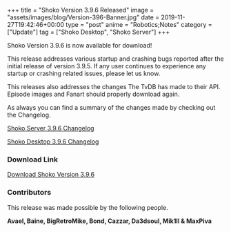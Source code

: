 +++
title = "Shoko Version 3.9.6 Released"
image = "assets/images/blog/Version-396-Banner.jpg"
date = 2019-11-27T19:42:46+00:00
type = "post"
anime = "Robotics;Notes"
category = ["Update"]
tag = ["Shoko Desktop", "Shoko Server"]
+++

Shoko Version 3.9.6 is now available for download\!

This release addresses various startup and crashing bugs reported after
the initial release of version 3.9.5. If any user continues to
experience any startup or crashing related issues, please let us know.

This releases also addresses the changes The TvDB has made to their API.
Episode images and Fanart should properly download again.

As always you can find a summary of the changes made by checking out the
Changelog.

[Shoko Server 3.9.6
Changelog](https://docs.shokoanime.com/changelog/server)

[Shoko Desktop 3.9.6
Changelog](https://docs.shokoanime.com/changelog/desktop)

### Download Link

[Download Shoko Version 3.9.6](https://shokoanime.com/downloads/)

### Contributors

This release was made possible by the following people.

**Avael, Baine, BigRetroMike, Bond, Cazzar, Da3dsoul, Mik1ll & MaxPiva**